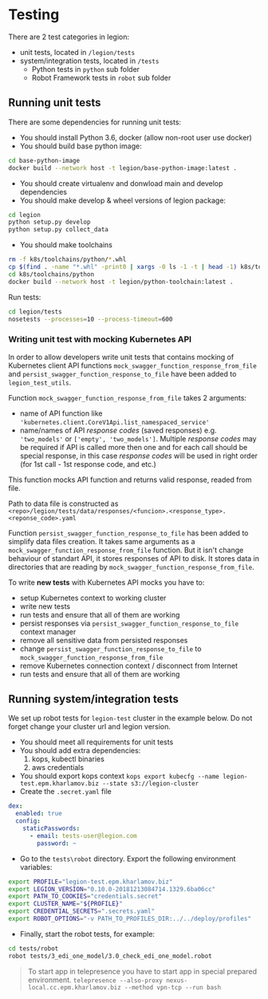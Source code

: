 # Testing

There are 2 test categories in legion:
* unit tests, located in `/legion/tests`
* system/integration tests, located in `/tests`
    * Python tests in `python` sub folder
    * Robot Framework tests in `robot` sub folder

## Running unit tests
There are some dependencies for running unit tests:
* You should install Python 3.6, docker (allow non-root user use docker)
* You should build base python image:
```bash
cd base-python-image
docker build --network host -t legion/base-python-image:latest .
```
* You should create virtualenv and donwload main and develop dependencies
* You should make develop & wheel versions of legion package:
```bash
cd legion
python setup.py develop
python setup.py collect_data
```
* You should make toolchains
```bash
rm -f k8s/toolchains/python/*.whl
cp $(find . -name "*.whl" -print0 | xargs -0 ls -1 -t | head -1) k8s/toolchains/python/
cd k8s/toolchains/python
docker build --network host -t legion/python-toolchain:latest .
```

Run tests:
```bash
cd legion/tests
nosetests --processes=10 --process-timeout=600
```

### Writing unit test with mocking Kubernetes API
In order to allow developers write unit tests that contains mocking of Kubernetes client API functions
`mock_swagger_function_response_from_file` and `persist_swagger_function_response_to_file` have been added to
`legion_test_utils`.

Function `mock_swagger_function_response_from_file` takes 2 arguments:
* name of API function like `'kubernetes.client.CoreV1Api.list_namespaced_service'`
* name/names of API *response codes* (saved responses) e.g. `'two_models'` or `['empty', 'two_models']`. Multiple *response codes* may be required if API is called more then one and for each call should be special response, in this case *response codes* will be used in right order (for 1st call - 1st response code, and etc.)

This function mocks API function and returns valid response, readed from file.

Path to data file is constructed as `<repo>/legion/tests/data/responses/<funcion>.<response_type>.<reponse_code>.yaml`

Function `persist_swagger_function_response_to_file` has been added to simplify data files creation. It takes same arguments as a `mock_swagger_function_response_from_file` function. But it isn't change behaviour of standart API, it stores responses of API to disk. It stores data in directories that are reading by `mock_swagger_function_response_from_file`.

To write **new tests** with Kubernetes API mocks you have to:
* setup Kubernetes context to working cluster
* write new tests
* run tests and ensure that all of them are working
* persist responses via `persist_swagger_function_response_to_file` context manager
* remove all sensitive data from persisted responses
* change `persist_swagger_function_response_to_file` to `mock_swagger_function_response_from_file`
* remove Kubernetes connection context / disconnect from Internet
* run tests and ensure that all of them are working


## Running system/integration tests
We set up robot tests for `legion-test` cluster in the example below.
Do not forget change your cluster url and legion version.

* You should meet all requirements for unit tests
* You should add extra dependencies:
    1. kops, kubectl binaries
    2. aws credentials
* You should export kops context `kops export kubecfg --name legion-test.epm.kharlamov.biz --state s3://legion-cluster`
* Create the `.secret.yaml` file
```yaml
dex:
  enabled: true
  config:
    staticPasswords:
      - email: tests-user@legion.com
        password: ~
```
* Go to the `tests\robot` directory. Export the following environment variables:
```bash
export PROFILE="legion-test.epm.kharlamov.biz"
export LEGION_VERSION="0.10.0-20181213084714.1329.6ba06cc"
export PATH_TO_COOKIES="credentials.secret"
export CLUSTER_NAME="${PROFILE}"
export CREDENTIAL_SECRETS=".secrets.yaml"
export ROBOT_OPTIONS="-v PATH_TO_PROFILES_DIR:../../deploy/profiles"
```

* Finally, start the robot tests, for example:
```bash
cd tests/robot
robot tests/3_edi_one_model/3.0_check_edi_one_model.robot
```

> To start app in telepresence you have to start app in special prepared environment. 
> `telepresence --also-proxy nexus-local.cc.epm.kharlamov.biz --method vpn-tcp --run bash`

